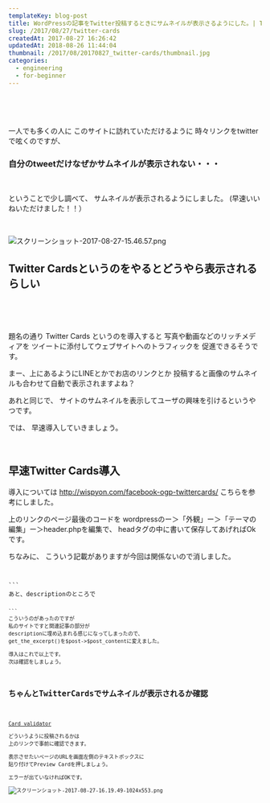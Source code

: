 ```yaml
---
templateKey: blog-post
title: WordPressの記事をTwitter投稿するときにサムネイルが表示さるようにした。| Twitter Cards
slug: /2017/08/27/twitter-cards
createdAt: 2017-08-27 16:26:42
updatedAt: 2018-08-26 11:44:04
thumbnail: /2017/08/20170827_twitter-cards/thumbnail.jpg
categories:
  - engineering
  - for-beginner
---
```


&nbsp;

&nbsp;

一人でも多くの人に
このサイトに訪れていただけるように
時々リンクをtwitterで呟くのですが、
<h3></h3>
<h3>自分のtweetだけなぜかサムネイルが表示されない・・・</h3>
&nbsp;

ということで少し調べて、
サムネイルが表示されるようにしました。
(早速いいねいただけました！！）

&nbsp;

<img class="post-image" src="https://statics.ver-1-0.net/uploads/2017/08/20170827_twitter-cards/スクリーンショット-2017-08-27-15.46.57.png" alt="スクリーンショット-2017-08-27-15.46.57.png"/>
<div class="after-intro"></div>
<h2 class="chapter">Twitter Cardsというのをやるとどうやら表示されるらしい</h2>
&nbsp;

&nbsp;

題名の通り
Twitter Cards
というのを導入すると
写真や動画などのリッチメディアを
ツイートに添付してウェブサイトへのトラフィックを
促進できるそうです。

まー、上にあるようにLINEとかでお店のリンクとか
投稿すると画像のサムネイルも合わせて自動で表示されますよね？

あれと同じで、
サイトのサムネイルを表示してユーザの興味を引けるというやつです。

では、
早速導入していきましょう。

&nbsp;
<h2 class="chapter">早速Twitter Cards導入</h2>
導入については
<a href="http://wispyon.com/facebook-ogp-twittercards/">http://wispyon.com/facebook-ogp-twittercards/</a>
こちらを参考にしました。

上のリンクのページ最後のコードを
wordpressのー＞「外観」ー＞「テーマの編集」ー＞header.phpを編集で、
headタグの中に書いて保存してあげればOkです。

ちなみに、
こういう記載がありますが今回は関係ないので消しました。
<pre><code class="languaga-markup"><meta property='fb:admins' content='【上で取得したfb:adminsの15桁ID】'>
<meta property='article:publisher' content='【FacebookページがあればそのURL】' />
```
あと、descriptionのところで
<pre><code class="languaga-markup"><meta property='og:description' content='<?php echo mb_substr(get_the_excerpt(), 0, 100) ?>'>
```
こういうのがあったのですが
私のサイトですと関連記事の部分が
descriptionに埋め込まれる感じになってしまったので、
get_the_excerpt()を$post->$post_contentに変えました。

導入はこれで以上です。
次は確認をしましょう。

&nbsp;
<h2 class="chapter">ちゃんとTwitterCardsでサムネイルが表示されるか確認</h2>
&nbsp;

<a href="https://cards-dev.twitter.com/validator">Card validator</a>

どういうように投稿されるかは
上のリンクで事前に確認できます。

表示させたいページのURLを画面左側のテキストボックスに
貼り付けてPreview Cardを押しましょう。

エラーが出ていなければOKです。

<img class="post-image" src="https://statics.ver-1-0.net/uploads/2017/08/20170827_twitter-cards/スクリーンショット-2017-08-27-16.19.49-1024x553.png" alt="スクリーンショット-2017-08-27-16.19.49-1024x553.png"/>
